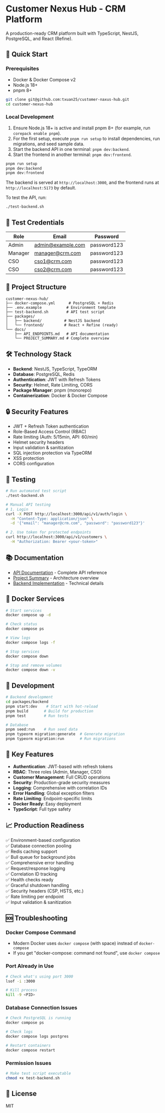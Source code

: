 # Customer Nexus Hub - CRM Platform

A production-ready CRM platform built with TypeScript, NestJS, PostgreSQL, and React (Refine).

## 🚀 Quick Start

### Prerequisites
- Docker & Docker Compose v2
- Node.js 18+
- pnpm 8+

```bash
git clone git@github.com:txuan25/customer-naxus-hub.git
cd customer-nexus-hub
```

### Local Development

1. Ensure Node.js 18+ is active and install pnpm 8+ (for example, run `corepack enable pnpm`).
2. For the first setup, execute `pnpm run setup` to install dependencies, run migrations, and seed sample data.
3. Start the backend API in one terminal: `pnpm dev:backend`.
4. Start the frontend in another terminal: `pnpm dev:frontend`.

```bash
pnpm run setup
pnpm dev:backend
pnpm dev:frontend
```

The backend is served at `http://localhost:3000`, and the frontend runs at `http://localhost:5173` by default.

To test the API, run:
```bash
./test-backend.sh
```

## 🔐 Test Credentials

| Role | Email | Password |
|------|-------|----------|
| Admin | admin@example.com | password123 |
| Manager | manager@crm.com | password123 |
| CSO | cso1@crm.com | password123 |
| CSO | cso2@crm.com | password123 |

## 📁 Project Structure

```
customer-nexus-hub/
├── docker-compose.yml      # PostgreSQL + Redis
├── .env.example           # Environment template
├── test-backend.sh        # API test script
├── packages/
│   ├── backend/          # NestJS backend
│   └── frontend/         # React + Refine (ready)
└── docs/
    ├── API_ENDPOINTS.md   # API documentation
    └── PROJECT_SUMMARY.md # Complete overview
```

## 🛠 Technology Stack

- **Backend**: NestJS, TypeScript, TypeORM
- **Database**: PostgreSQL, Redis
- **Authentication**: JWT with Refresh Tokens
- **Security**: Helmet, Rate Limiting, CORS
- **Package Manager**: pnpm (monorepo)
- **Containerization**: Docker & Docker Compose

## 🔒 Security Features

- JWT + Refresh Token authentication
- Role-Based Access Control (RBAC)
- Rate limiting (Auth: 5/15min, API: 60/min)
- Helmet security headers
- Input validation & sanitization
- SQL injection protection via TypeORM
- XSS protection
- CORS configuration



## 🧪 Testing

```bash
# Run automated test script
./test-backend.sh

# Manual API testing
# 1. Login
curl -X POST http://localhost:3000/api/v1/auth/login \
  -H "Content-Type: application/json" \
  -d '{"email": "manager@crm.com", "password": "password123"}'

# 2. Use token for protected endpoints
curl http://localhost:3000/api/v1/customers \
  -H "Authorization: Bearer <your-token>"
```

## 📚 Documentation

- [API Documentation](./API_ENDPOINTS.md) - Complete API reference
- [Project Summary](./PROJECT_SUMMARY.md) - Architecture overview
- [Backend Implementation](./BACKEND_IMPLEMENTATION.md) - Technical details

## 🐳 Docker Services

```bash
# Start services
docker compose up -d

# Check status
docker compose ps

# View logs
docker compose logs -f

# Stop services
docker compose down

# Stop and remove volumes
docker compose down -v
```

## 🔧 Development

```bash
# Backend development
cd packages/backend
pnpm start:dev    # Start with hot-reload
pnpm build       # Build for production
pnpm test        # Run tests

# Database
pnpm seed:run    # Run seed data
pnpm typeorm migration:generate  # Generate migration
pnpm typeorm migration:run       # Run migrations
```

## 🌟 Key Features

- **Authentication**: JWT-based with refresh tokens
- **RBAC**: Three roles (Admin, Manager, CSO)
- **Customer Management**: Full CRUD operations
- **Security**: Production-grade security measures
- **Logging**: Comprehensive with correlation IDs
- **Error Handling**: Global exception filters
- **Rate Limiting**: Endpoint-specific limits
- **Docker Ready**: Easy deployment
- **TypeScript**: Full type safety

## 📈 Production Readiness

✅ Environment-based configuration  
✅ Database connection pooling  
✅ Redis caching support  
✅ Bull queue for background jobs  
✅ Comprehensive error handling  
✅ Request/response logging  
✅ Correlation ID tracking  
✅ Health checks ready  
✅ Graceful shutdown handling  
✅ Security headers (CSP, HSTS, etc.)  
✅ Rate limiting per endpoint  
✅ Input validation & sanitization  

## 🆘 Troubleshooting

### Docker Compose Command
- Modern Docker uses `docker compose` (with space) instead of `docker-compose`
- If you get "docker-compose: command not found", use `docker compose`

### Port Already in Use
```bash
# Check what's using port 3000
lsof -i :3000

# Kill process
kill -9 <PID>
```

### Database Connection Issues
```bash
# Check PostgreSQL is running
docker compose ps

# Check logs
docker compose logs postgres

# Restart containers
docker compose restart
```

### Permission Issues
```bash
# Make test script executable
chmod +x test-backend.sh
```

## 📝 License

MIT
